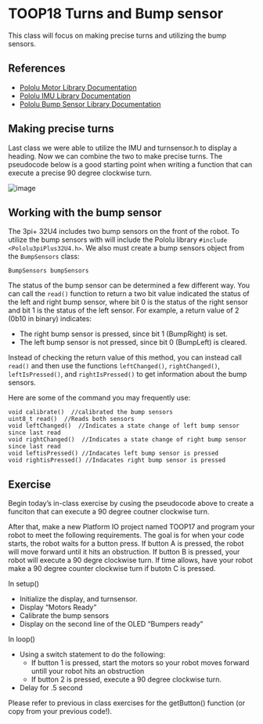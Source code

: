 # TOOP18 Turns and Bump sensor
This class will focus on making precise turns and utilizing the bump sensors.

## References
- [Pololu Motor Library Documentation](https://pololu.github.io/pololu-3pi-plus-32u4-arduino-library/class_pololu3pi_plus32_u4_1_1_motors.html)
- [Pololu IMU Library Documentation](https://pololu.github.io/pololu-3pi-plus-32u4-arduino-library/class_pololu3pi_plus32_u4_1_1_i_m_u.html)
- [Pololu Bump Sensor Library Documentation](https://pololu.github.io/pololu-3pi-plus-32u4-arduino-library/class_pololu3pi_plus32_u4_1_1_bump_sensors.html)

## Making precise turns
Last class we were able to utilize the IMU and turnsensor.h to display a heading.  Now we can combine the two to make precise turns.  The pseudocode below is a good starting point when writing a function that can execute a precise 90 degree clockwise turn.

![image](https://github.com/CGA-TOOP/TOOP18/assets/67393204/1f9d0eda-ea8d-4ba0-931a-c7c10b591d1b)

## Working with the bump sensor
The 3pi+ 32U4 includes two bump sensors on the front of the robot.  To utilize the bump sensors with will include the Pololu library `#include <Pololu3piPlus32U4.h>`.  We also must create a bump sensors object from the `BumpSensors` class:

`BumpSensors bumpSensors`

The status of the bump sensor can be determined a few different way.  You can call the `read()` function to return a two bit value indicated the status of the left and right bump sensor, where bit 0 is the status of the right sensor and bit 1 is the status of the left sensor. For example, a return value of 2 (0b10 in binary) indicates:

  - The right bump sensor is pressed, since bit 1 (BumpRight) is set.
  - The left bump sensor is not pressed, since bit 0 (BumpLeft) is cleared.

Instead of checking the return value of this method, you can instead call `read()` and then use the functions `leftChanged()`, `rightChanged()`, `leftIsPressed()`, and `rightIsPressed()` to get information about the bump sensors.

Here are some of the command you may frequently use:
```
void calibrate()  //calibrated the bump sensors
uint8_t read()  //Reads both sensors
void leftChanged()  //Indicates a state change of left bump sensor since last read
void rightChanged()  //Indicates a state change of right bump sensor since last read
void leftisPressed() //Indacates left bump sensor is pressed
void rightisPressed() //Indacates right bump sensor is pressed
```

## Exercise
Begin today’s in-class exercise by cusing the pseudocode above to create a funciton that can execute a 90 degree coutner clockwise turn.

After that, make a new Platform IO project named TOOP17 and program your robot to meet the following requirements. The goal is for when your code starts, the robot waits for a button press. If button A is pressed, the robot will move forward until it hits an obstruction. If button B is pressed, your robot will execute a 90 degre clockwise turn.  If time allows, have your robot make a 90 degree counter clockwise turn if butotn C is pressed.

In setup() 
  - Initialize the display, and turnsensor.
  - Display “Motors Ready” 
  - Calibrate the bump sensors
  - Display on the second line of the OLED “Bumpers ready”

In loop() 
  - Using a switch statement to do the following:
    - If button 1 is pressed, start the motors so your robot moves forward untill your robot hits an obstruction
    - If button 2 is pressed, execute a 90 degree clockwise turn.
  - Delay for .5 second 

Please refer to previous in class exercises for the getButton() function (or copy from your previous code!). 

 

 





